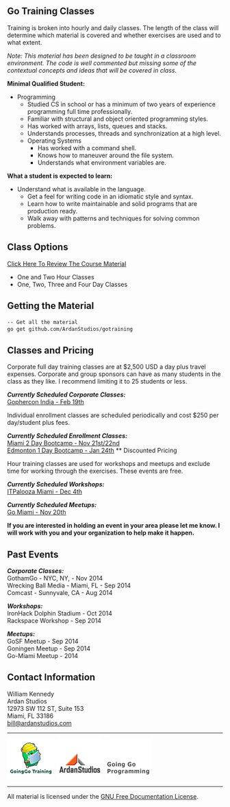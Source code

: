 ## Go Training Classes
Training is broken into hourly and daily classes. The length of the class will determine which material is covered and whether exercises are used and to what extent.

_Note: This material has been designed to be taught in a classroom environment. The code is well commented but missing some of the contextual concepts and ideas that will be covered in class._

**Minimal Qualified Student:**

* Programming
	* Studied CS in school or has a minimum of two years of experience programming full time professionally.
	* Familiar with structural and object oriented programming styles.
	* Has worked with arrays, lists, queues and stacks.
	* Understands processes, threads and synchronization at a high level.
	* Operating Systems
    	* Has worked with a command shell.
    	* Knows how to maneuver around the file system.
    	* Understands what environment variables are.

**What a student is expected to learn:**

* Understand what is available in the language.
    * Get a feel for writing code in an idiomatic style and syntax.
    * Learn how to write maintainable and solid programs that are production ready.
    * Walk away with patterns and techniques for solving common problems. 

## Class Options

[Click Here To Review The Course Material](00-slides/readme.md)

* One and Two Hour Classes
* One, Two, Three and Four Day Classes

## Getting the Material

    -- Get all the material
    go get github.com/ArdanStudios/gotraining

## Classes and Pricing

Corporate full day training classes are at $2,500 USD a day plus travel expenses. Corporate and group sponsors can have as many students in the class as they like. I recommend limiting it to 25 students or less.

**_Currently Scheduled Corporate Classes:_**  
[Gophercon India - Feb 19th](http://www.gophercon.in/go-workshop/)

Individual enrollment classes are scheduled periodically and cost $250 per day/student plus fees.

**_Currently Scheduled Enrollment Classes:_**  
[Miami 2 Day Bootcamp - Nov 21st/22nd](https://www.eventbrite.com/e/go-programming-bootcamp-tickets-13757443885)  
[Edmonton 1 Day Bootcamp - Jan 24th](http://edmontongo.org/workshop/) ** Discounted Pricing

Hour training classes are used for workshops and meetups and exclude time for working through the exercises. These events are free.

**_Currently Scheduled Workshops:_**   
[ITPalooza Miami - Dec 4th](http://itpalooza.com/session/intro-to-go-programming/)

**_Currently Scheduled Meetups:_**   
[Go Miami - Nov 20th](http://www.meetup.com/Go-Miami/events/218025392/)

**If you are interested in holding an event in your area please let me know. I will work with you and your organization to help make it happen.**

## Past Events

**_Corporate Classes:_**  
GothamGo - NYC, NY, - Nov 2014  
Wrecking Ball Media - Miami, FL - Sep 2014  
Comcast - Sunnyvale, CA - Aug 2014

**_Workshops:_**  
IronHack Dolphin Stadium - Oct 2014  
Rackspace Workshop - Sep 2014

**_Meetups:_**  
GoSF Meetup - Sep 2014  
Goningen Meetup - Sep 2014  
Go-Miami Meetup - 2014

## Contact Information

William Kennedy  
Ardan Studios  
12973 SW 112 ST, Suite 153  
Miami, FL 33186  
bill@ardanstudios.com

___
[![GoingGo Training](00-slides/images/ggt_logo.png)](http://www.goinggotraining.net)
[![Ardan Studios](00-slides/images/ardan_logo.png)](http://www.ardanstudios.com)
[![GoingGo Blog](00-slides/images/ggb_logo.png)](http://www.goinggo.net)
___
All material is licensed under the [GNU Free Documentation License](https://github.com/ArdanStudios/gotraining/blob/master/LICENSE).
